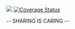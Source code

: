 <a href="https://travis-ci.org/BoisIO/Back-End/"><img src="https://travis-ci.org/BoisIO/Back-End.svg?branch=master" /></a>
<a href='https://coveralls.io/github/BoisIO/Back-End?branch=master'><img src='https://coveralls.io/repos/github/BoisIO/Back-End/badge.svg?branch=master' alt='Coverage Status' /></a>

-- SHARING IS CARING --